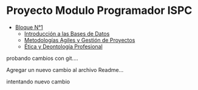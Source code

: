 # Proyecto Modulo Programador ISPC
- [Bloque N°1](#Bloque)
    - [Introducción a las Bases de Datos](#introducción-a-las-bases-de-datos)
    - [Metodologías Agiles y Gestión de Proyectos](ConceptosScrum.md)
    - [Ética y Deontología Profesional](#ética-y-deontología-profesional)





probando cambios con git....

Agregar un nuevo cambio al archivo Readme...

intentando nuevo cambio